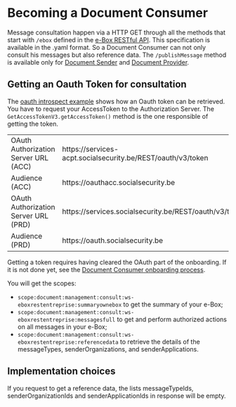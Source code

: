 # Becoming a Document Consumer

Message consultation happen via a HTTP GET through all the methods that start with ```/ebox``` defined in the [e-Box RESTful API](../openapi/ebox-rest_page.md).
This specification is available in the .yaml format.
So a Document Consumer can not only consult his messages but also reference data.
The ```/publishMessage``` method is available only for [Document Sender](../document_sender/document_sender.md) and [Document Provider](../document_provider/document_provider.md).

## Getting an Oauth Token for consultation
The [oauth introspect example](../examples/ouath-introspect) shows how an Oauth token can be retrieved.
You have to request your AccessToken to the Authorization Server.
The ``GetAccessTokenV3.getAccessToken()`` method is the one responsible of getting the token.

<table>
<tr><td>OAuth Authorization Server URL (ACC)</td><td>https://services-acpt.socialsecurity.be/REST/oauth/v3/token</td></tr>
<tr><td>Audience (ACC)</td><td>https://oauthacc.socialsecurity.be</td></tr>
<tr><td>OAuth Authorization Server URL (PRD)</td><td>https://services.socialsecurity.be/REST/oauth/v3/token</td></tr>
<tr><td>Audience (PRD)</td><td>https://oauth.socialsecurity.be</td></tr>
</table>

Getting a token requires having cleared the OAuth part of the onboarding. If it is not done yet, see the [Document Consumer onboarding process](onboarding_process.md).

You will get the scopes:
- ``scope:document:management:consult:ws-eboxrestentreprise:summaryownebox`` to get the summary of your e-Box;
- ``scope:document:management:consult:ws-eboxrestentreprise:messagesfull`` to get and perform authorized actions on all messages in your e-Box;  
- ``scope:document:management:consult:ws-eboxrestentreprise:referencedata`` to retrieve the details of the messageTypes, senderOrganizations, and senderApplications.

## Implementation choices
If you request to get a reference data, the lists messageTypeIds, senderOrganizationIds and senderApplicationIds in response will be empty.